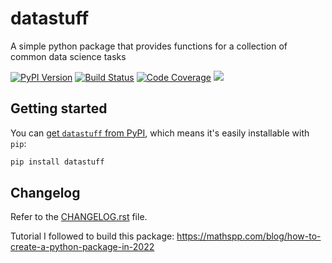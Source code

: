 # datastuff

A simple python package that provides functions for a collection of common data science tasks

[![PyPI Version][pypi-image]][pypi-url]
[![Build Status][build-image]][build-url]
[![Code Coverage][coverage-image]][coverage-url]
[![][stars-image]][stars-url]

## Getting started

You can [get `datastuff` from PyPI](https://pypi.org/project/datastuff),
which means it's easily installable with `pip`:

```bash
pip install datastuff
```

## Changelog

Refer to the [CHANGELOG.rst](CHANGELOG.rst) file.

Tutorial I followed to build this package: <https://mathspp.com/blog/how-to-create-a-python-package-in-2022>

<!-- Badges: -->

[pypi-image]: https://img.shields.io/pypi/v/datastuff
[pypi-url]: https://pypi.org/project/datastuff/
[build-image]: https://github.com/benthecoder/datastuff/actions/workflows/build.yaml/badge.svg
[build-url]: https://github.com/benthecoder/datastuff/actions/workflows/build.yaml
[coverage-image]: https://codecov.io/gh/benthecoder/datastuff/branch/main/graph/badge.svg
[coverage-url]: https://codecov.io/gh/benthecoder/datastuff/
[stars-image]: https://img.shields.io/github/stars/benthecoder/datastuff/
[stars-url]: https://github.com/benthecoder/datastuff
